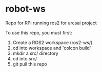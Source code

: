 # robot-ws
Repo for RPi running ros2 for arcsai project

To use this repo, you must first:

1) Create a ROS2 workspace (ros2-ws/)
2) cd into workspace and 'colcon build'
3) mkdir a src/ directory
4) cd into src/
5) git pull this repo
